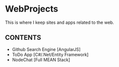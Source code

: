 # WebProjects
This is where I keep sites and apps related to the web.

## CONTENTS

* Github Search Engine [AngularJS]
* ToDo App [C#/.Net/Entity Framework]
* NodeChat [Full MEAN Stack]
